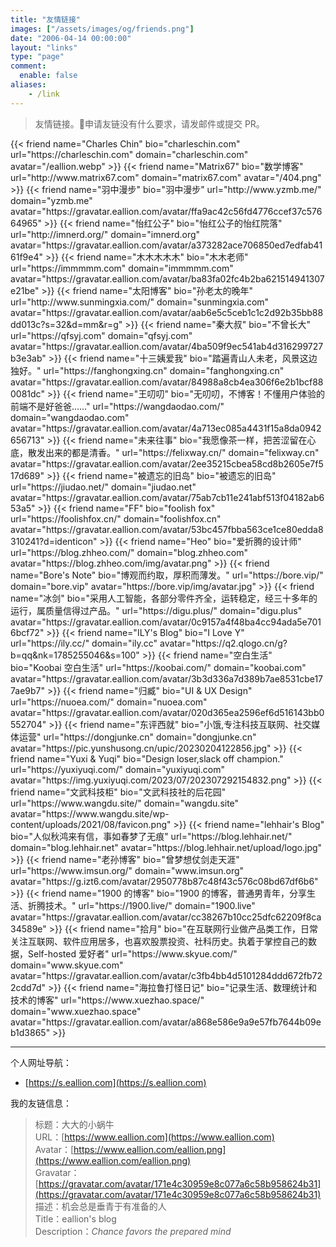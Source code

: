 ```yaml
---
title: "友情链接"
images: ["/assets/images/og/friends.png"]
date: "2006-04-14 00:00:00"
layout: "links"
type: "page"
comment: 
  enable: false
aliases:
    - /link
---
```


<div class="greyQuote">
    <blockquote>
        友情链接。🔗申请友链没有什么要求，请发邮件或提交 PR。
    </blockquote>
</div>

<div class="friends links">
{{< friend name="Charles Chin" bio="charleschin.com" url="https://charleschin.com" domain="charleschin.com" avatar="/eallion.webp" >}}
{{< friend name="Matrix67" bio="数学博客" url="http://www.matrix67.com" domain="matrix67.com" avatar="/404.png" >}}
{{< friend name="羽中漫步" bio="羽中漫步" url="http://www.yzmb.me/" domain="yzmb.me" avatar="https://gravatar.eallion.com/avatar/ffa9ac42c56fd4776ccef37c57664965" >}}
{{< friend name="怡红公子" bio="怡红公子的怡红院落" url="http://imnerd.org/" domain="imnerd.org" avatar="https://gravatar.eallion.com/avatar/a373282ace706850ed7edfab4161f9e4" >}}
{{< friend name="木木木木木" bio="木木老师" url="https://immmmm.com" domain="immmmm.com" avatar="https://gravatar.eallion.com/avatar/ba83fa02fc4b2ba621514941307e21be" >}}
{{< friend name="太阳博客" bio="孙老太的晚年" url="http://www.sunmingxia.com/" domain="sunmingxia.com" avatar="https://gravatar.eallion.com/avatar/aab6e5c5ceb1c1c2d92b35bb88dd013c?s=32&d=mm&r=g" >}}
{{< friend name="秦大叔" bio="不曾长大" url="https://qfsyj.com" domain="qfsyj.com" avatar="https://gravatar.eallion.com/avatar/4ba509f9ec541ab4d316299727b3e3ab" >}}
{{< friend name="十三姨爱我" bio="踏遍青山人未老，风景这边独好。" url="https://fanghongxing.cn" domain="fanghongxing.cn" avatar="https://gravatar.eallion.com/avatar/84988a8cb4ea306f6e2b1bcf880081dc" >}}
{{< friend name="王叨叨" bio="无叨叨，不博客！不懂用户体验的前端不是好爸爸……" url="https://wangdaodao.com/" domain="wangdaodao.com" avatar="https://gravatar.eallion.com/avatar/4a713ec085a4431f15a8da0942656713" >}}
{{< friend name="未来往事" bio="我愿像茶一样，把苦涩留在心底，散发出来的都是清香。" url="https://felixway.cn/" domain="felixway.cn" avatar="https://gravatar.eallion.com/avatar/2ee35215cbea58cd8b2605e7f517d689" >}}
{{< friend name="被遗忘的旧岛" bio="被遗忘的旧岛" url="https://jiudao.net/" domain="jiudao.net" avatar="https://gravatar.eallion.com/avatar/75ab7cb11e241abf513f04182ab653a5" >}}
{{< friend name="FF" bio="foolish fox" url="https://foolishfox.cn/" domain="foolishfox.cn" avatar="https://gravatar.eallion.com/avatar/53bc457fbba563ce1ce80edda8310241?d=identicon" >}}
{{< friend name="Heo" bio="爱折腾的设计师" url="https://blog.zhheo.com/" domain="blog.zhheo.com" avatar="https://blog.zhheo.com/img/avatar.png" >}}
{{< friend name="Bore&#39;s Note" bio="博观而约取，厚积而薄发。" url="https://bore.vip/" domain="bore.vip" avatar="https://bore.vip/img/avatar.jpg" >}}
{{< friend name="冰剑" bio="采用人工智能，各部分零件齐全，运转稳定，经三十多年的运行，属质量信得过产品。" url="https://digu.plus/" domain="digu.plus" avatar="https://gravatar.eallion.com/avatar/0c9157a4f48ba4cc94ada5e7016bcf72" >}}
{{< friend name="ILY&#39;s Blog" bio="I Love Y" url="https://ily.cc/" domain="ily.cc" avatar="https://q2.qlogo.cn/g?b=qq&nk=1785255046&s=100" >}}
{{< friend name="空白生活" bio="Koobai 空白生活" url="https://koobai.com/" domain="koobai.com" avatar="https://gravatar.eallion.com/avatar/3b3d336a7d389b7ae8531cbe177ae9b7" >}}
{{< friend name="归臧" bio="UI & UX Design" url="https://nuoea.com/" domain="nuoea.com" avatar="https://gravatar.eallion.com/avatar/020d365ea2596ef6d516143bb0552704" >}}
{{< friend name="东评西就" bio="小饿,专注科技互联网、社交媒体运营" url="https://dongjunke.cn" domain="dongjunke.cn" avatar="https://pic.yunshusong.cn/upic/20230204122856.jpg" >}}
{{< friend name="Yuxi & Yuqi" bio="Design loser,slack off champion." url="https://yuxiyuqi.com/" domain="yuxiyuqi.com" avatar="https://img.yuxiyuqi.com/2023/07/202307292154832.png" >}}
{{< friend name="文武科技柜" bio="文武科技社的后花园" url="https://www.wangdu.site/" domain="wangdu.site" avatar="https://www.wangdu.site/wp-content/uploads/2021/08/favicon.png" >}}
{{< friend name="lehhair&#39;s Blog" bio="人似秋鸿来有信，事如春梦了无痕" url="https://blog.lehhair.net/" domain="blog.lehhair.net" avatar="https://blog.lehhair.net/upload/logo.jpg" >}}
{{< friend name="老孙博客" bio="曾梦想仗剑走天涯" url="https://www.imsun.org/" domain="www.imsun.org" avatar="https://g.izt6.com/avatar/2950778b87c48f43c576c08bd67df6b6" >}}
{{< friend name="1900 的博客" bio="1900 的博客，普通男青年，分享生活、折腾技术。" url="https://1900.live/" domain="1900.live" avatar="https://gravatar.eallion.com/avatar/cc38267b10cc25dfc62209f8ca34589e" >}}
{{< friend name="拾月" bio="在互联网行业做产品类工作，日常关注互联网、软件应用居多，也喜欢股票投资、社科历史。执着于掌控自己的数据，Self-hosted 爱好者" url="https://www.skyue.com/" domain="www.skyue.com" avatar="https://gravatar.eallion.com/avatar/c3fb4bb4d5101284ddd672fb722cdd7d" >}}
{{< friend name="海拉鲁打怪日记" bio="记录生活、数理统计和技术的博客" url="https://www.xuezhao.space/" domain="www.xuezhao.space" avatar="https://gravatar.eallion.com/avatar/a868e586e9a9e57fb7644b09eb1d3865" >}}
</div>

---

个人网址导航：

- [https://s.eallion.com](https://s.eallion.com)

我的友链信息：

> 标题：大大的小蜗牛  
> URL：[https://www.eallion.com](https://www.eallion.com)  
> Avatar：[https://www.eallion.com/eallion.png](https://www.eallion.com/eallion.png)  
> Gravatar：[https://gravatar.com/avatar/171e4c30959e8c077a6c58b958624b31](https://gravatar.com/avatar/171e4c30959e8c077a6c58b958624b31)  
> 描述：机会总是垂青于有准备的人  
> Title：eallion&#39;s blog  
> Description：_Chance favors the prepared mind_

